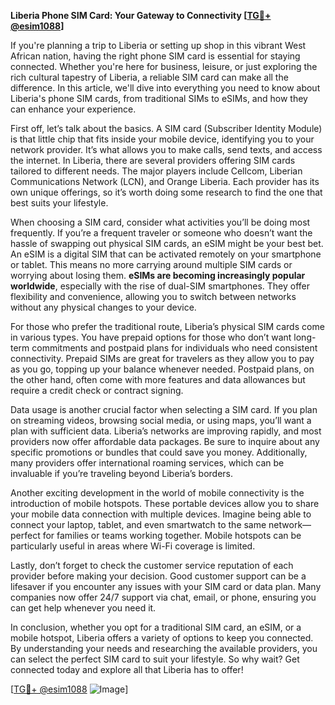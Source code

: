**Liberia Phone SIM Card: Your Gateway to Connectivity [[TG💪+ @esim1088](https://t.me/s/esim1088)]**

If you're planning a trip to Liberia or setting up shop in this vibrant West African nation, having the right phone SIM card is essential for staying connected. Whether you're here for business, leisure, or just exploring the rich cultural tapestry of Liberia, a reliable SIM card can make all the difference. In this article, we'll dive into everything you need to know about Liberia's phone SIM cards, from traditional SIMs to eSIMs, and how they can enhance your experience.

First off, let’s talk about the basics. A SIM card (Subscriber Identity Module) is that little chip that fits inside your mobile device, identifying you to your network provider. It’s what allows you to make calls, send texts, and access the internet. In Liberia, there are several providers offering SIM cards tailored to different needs. The major players include Cellcom, Liberian Communications Network (LCN), and Orange Liberia. Each provider has its own unique offerings, so it’s worth doing some research to find the one that best suits your lifestyle.

When choosing a SIM card, consider what activities you’ll be doing most frequently. If you’re a frequent traveler or someone who doesn’t want the hassle of swapping out physical SIM cards, an eSIM might be your best bet. An eSIM is a digital SIM that can be activated remotely on your smartphone or tablet. This means no more carrying around multiple SIM cards or worrying about losing them. **eSIMs are becoming increasingly popular worldwide**, especially with the rise of dual-SIM smartphones. They offer flexibility and convenience, allowing you to switch between networks without any physical changes to your device.

For those who prefer the traditional route, Liberia’s physical SIM cards come in various types. You have prepaid options for those who don’t want long-term commitments and postpaid plans for individuals who need consistent connectivity. Prepaid SIMs are great for travelers as they allow you to pay as you go, topping up your balance whenever needed. Postpaid plans, on the other hand, often come with more features and data allowances but require a credit check or contract signing.

Data usage is another crucial factor when selecting a SIM card. If you plan on streaming videos, browsing social media, or using maps, you’ll want a plan with sufficient data. Liberia’s networks are improving rapidly, and most providers now offer affordable data packages. Be sure to inquire about any specific promotions or bundles that could save you money. Additionally, many providers offer international roaming services, which can be invaluable if you’re traveling beyond Liberia’s borders.

Another exciting development in the world of mobile connectivity is the introduction of mobile hotspots. These portable devices allow you to share your mobile data connection with multiple devices. Imagine being able to connect your laptop, tablet, and even smartwatch to the same network—perfect for families or teams working together. Mobile hotspots can be particularly useful in areas where Wi-Fi coverage is limited.

Lastly, don’t forget to check the customer service reputation of each provider before making your decision. Good customer support can be a lifesaver if you encounter any issues with your SIM card or data plan. Many companies now offer 24/7 support via chat, email, or phone, ensuring you can get help whenever you need it.

In conclusion, whether you opt for a traditional SIM card, an eSIM, or a mobile hotspot, Liberia offers a variety of options to keep you connected. By understanding your needs and researching the available providers, you can select the perfect SIM card to suit your lifestyle. So why wait? Get connected today and explore all that Liberia has to offer!

[[TG💪+ @esim1088](https://t.me/s/esim1088) ![Image](https://i.postimg.cc/Y0z9fWf4/image.png)]
